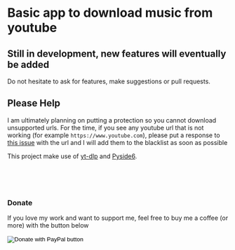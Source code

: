 # Basic app to download music from youtube

## Still in development, new features will eventually be added
Do not hesitate to ask for features, make suggestions or pull requests.

## Please Help

I am ultimately planning on putting a protection so you cannot download unsupported urls. 
For the time, if you see any youtube url that is not working (for example `https://www.youtube.com`), please put a response to <a href='https://github.com/Laggrif/Youtube_Download/issues/1'>this issue</a> with the url and I will add them to the blacklist as soon as possible


This project make use of <a href='https://github.com/yt-dlp/yt-dlp'>yt-dlp</a> and <a href='https://wiki.qt.io/Qt_for_Python'>Pyside6</a>.

<br>
<br>
<br>

### Donate

If you love my work and want to support me, feel free to buy me a coffee (or more) with the button below
<form action="https://www.paypal.com/donate" method="post" target="_top">
<input type="hidden" name="hosted_button_id" value="QU79XQ3CGUP74" />
<input type="image" src="https://www.paypalobjects.com/en_US/i/btn/btn_donate_SM.gif" border="0" name="submit" title="PayPal - The safer, easier way to pay online!" alt="Donate with PayPal button" />
<img alt="" border="0" src="https://www.paypal.com/en_CH/i/scr/pixel.gif" width="1" height="1" />
</form>
